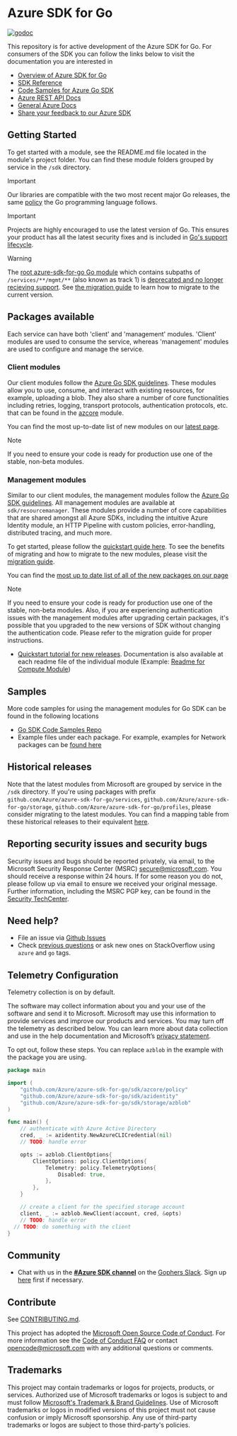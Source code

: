 # Azure SDK for Go

[![godoc](https://godoc.org/github.com/Azure/azure-sdk-for-go?status.svg)](https://godoc.org/github.com/Azure/azure-sdk-for-go)

This repository is for active development of the Azure SDK for Go. For consumers of the SDK you can follow the links below to visit the documentation you are interested in
* [Overview of Azure SDK for Go](https://docs.microsoft.com/azure/developer/go/)
* [SDK Reference](https://pkg.go.dev/github.com/Azure/azure-sdk-for-go/sdk)
* [Code Samples for Azure Go SDK](https://github.com/azure-samples/azure-sdk-for-go-samples)
* [Azure REST API Docs](https://docs.microsoft.com/rest/api/)
* [General Azure Docs](https://docs.microsoft.com/azure)
* [Share your feedback to our Azure SDK](https://www.surveymonkey.com/r/FWPGFGG)

## Getting Started

To get started with a module, see the README.md file located in the module's project folder.  You can find these module folders grouped by service in the `/sdk` directory.

<a id="go-version-support"></a>
> [!IMPORTANT]
> Our libraries are compatible with the two most recent major Go releases, the same [policy](https://go.dev/doc/devel/release#policy) the Go programming language follows.

> [!IMPORTANT]
> Projects are highly encouraged to use the latest version of Go. This ensures your product has all the latest security fixes and is included in [Go's support lifecycle](https://go.dev/doc/devel/release).

> [!WARNING]
> The [root azure-sdk-for-go Go module](https://godoc.org/github.com/Azure/azure-sdk-for-go) which contains subpaths of `/services/**/mgmt/**` (also known as track 1) is [deprecated and no longer recieving support](https://azure.github.io/azure-sdk/releases/deprecated/go.html). See [the migration guide](https://github.com/Azure/azure-sdk-for-go/blob/main/documentation/MIGRATION_GUIDE.md) to learn how to migrate to the current version.

## Packages available

Each service can have both 'client' and 'management' modules. 'Client' modules are used to consume the service, whereas 'management' modules are used to configure and manage the service.

### Client modules

Our client modules follow the [Azure Go SDK guidelines](https://azure.github.io/azure-sdk/golang_introduction.html). These modules allow you to use, consume, and interact with existing resources, for example, uploading a blob. They also share a number of core functionalities including retries, logging, transport protocols, authentication protocols, etc. that can be found in the [azcore](https://github.com/Azure/azure-sdk-for-go/blob/main/sdk/azcore) module.

You can find the most up-to-date list of new modules on our [latest page](https://azure.github.io/azure-sdk/releases/latest/index.html#go).

> [!NOTE]
> If you need to ensure your code is ready for production use one of the stable, non-beta modules.

### Management modules
Similar to our client modules, the management modules follow the [Azure Go SDK guidelines](https://azure.github.io/azure-sdk/golang_introduction.html). All management modules are available at `sdk/resourcemanager`. These modules provide a number of core capabilities that are shared amongst all Azure SDKs, including the intuitive Azure Identity module, an HTTP Pipeline with custom policies, error-handling, distributed tracing, and much more.

To get started, please follow the [quickstart guide here](https://aka.ms/azsdk/go/mgmt). To see the benefits of migrating and how to migrate to the new modules, please visit the [migration guide](https://aka.ms/azsdk/go/mgmt/migration).

You can find the [most up to date list of all of the new packages on our page](https://azure.github.io/azure-sdk/releases/latest/mgmt/go.html)

> [!NOTE]
> If you need to ensure your code is ready for production use one of the stable, non-beta modules. Also, if you are experiencing authentication issues with the management modules after upgrading certain packages, it's possible that you upgraded to the new versions of SDK without changing the authentication code. Please refer to the migration guide for proper instructions.

* [Quickstart tutorial for new releases](https://aka.ms/azsdk/go/mgmt). Documentation is also available at each readme file of the individual module (Example: [Readme for Compute Module](https://github.com/Azure/azure-sdk-for-go/tree/main/sdk/resourcemanager/compute/armcompute))

## Samples

More code samples for using the management modules for Go SDK can be found in the following locations
- [Go SDK Code Samples Repo](https://aka.ms/azsdk/go/mgmt/samples)
- Example files under each package. For example, examples for Network packages can be [found here](https://github.com/Azure/azure-sdk-for-go/blob/main/sdk/resourcemanager/network/armnetwork/loadbalancernetworkinterfaces_client_example_test.go)

## Historical releases

Note that the latest modules from Microsoft are grouped by service in the `/sdk` directory. If you're using packages with prefix `github.com/Azure/azure-sdk-for-go/services`, `github.com/Azure/azure-sdk-for-go/storage`, `github.com/Azure/azure-sdk-for-go/profiles`, please consider migrating to the latest modules. You can find a mapping table from these historical releases to their equivalent [here](https://azure.github.io/azure-sdk/releases/deprecated/index.html#go). 

## Reporting security issues and security bugs

Security issues and bugs should be reported privately, via email, to the Microsoft Security Response Center (MSRC) <secure@microsoft.com>. You should receive a response within 24 hours. If for some reason you do not, please follow up via email to ensure we received your original message. Further information, including the MSRC PGP key, can be found in the [Security TechCenter](https://www.microsoft.com/msrc/faqs-report-an-issue).

## Need help?

* File an issue via [Github Issues](https://github.com/Azure/azure-sdk-for-go/issues)
* Check [previous questions](https://stackoverflow.com/questions/tagged/azure+go) or ask new ones on StackOverflow using `azure` and `go` tags.

## Telemetry Configuration

Telemetry collection is on by default.

The software may collect information about you and your use of the software and send it to Microsoft. Microsoft may use this information to provide services and improve our products and services. You may turn off the telemetry as described below. You can learn more about data collection and use in the help documentation and Microsoft’s [privacy statement](https://go.microsoft.com/fwlink/?LinkID=824704).

To opt out, follow these steps. You can replace `azblob` in the example with the package you are using.

```go
package main

import (
	"github.com/Azure/azure-sdk-for-go/sdk/azcore/policy"
	"github.com/Azure/azure-sdk-for-go/sdk/azidentity"
	"github.com/Azure/azure-sdk-for-go/sdk/storage/azblob"
)

func main() {
	// authenticate with Azure Active Directory
	cred, _ := azidentity.NewAzureCLICredential(nil)
	// TODO: handle error

	opts := azblob.ClientOptions{
		ClientOptions: policy.ClientOptions{
			Telemetry: policy.TelemetryOptions{
				Disabled: true,
			},
		},
	}

	// create a client for the specified storage account
	client, _ := azblob.NewClient(account, cred, &opts)
	// TODO: handle error
  // TODO: do something with the client
}
```

## Community

* Chat with us in the **[#Azure SDK
channel](https://gophers.slack.com/messages/CA7HK8EEP)** on the [Gophers
Slack](https://gophers.slack.com/). Sign up
[here](https://invite.slack.golangbridge.org) first if necessary.

## Contribute

See [CONTRIBUTING.md](https://github.com/Azure/azure-sdk-for-go/blob/main/CONTRIBUTING.md).

This project has adopted the [Microsoft Open Source Code of Conduct](https://opensource.microsoft.com/codeofconduct/). For more information see the [Code of Conduct FAQ](https://opensource.microsoft.com/codeofconduct/faq/) or contact [opencode@microsoft.com](mailto:opencode@microsoft.com) with any additional questions or comments.

## Trademarks

This project may contain trademarks or logos for projects, products, or services. Authorized use of Microsoft trademarks or logos is subject to and must follow [Microsoft's Trademark & Brand Guidelines](https://www.microsoft.com/legal/intellectualproperty/trademarks/usage/general). Use of Microsoft trademarks or logos in modified versions of this project must not cause confusion or imply Microsoft sponsorship. Any use of third-party trademarks or logos are subject to those third-party's policies.
